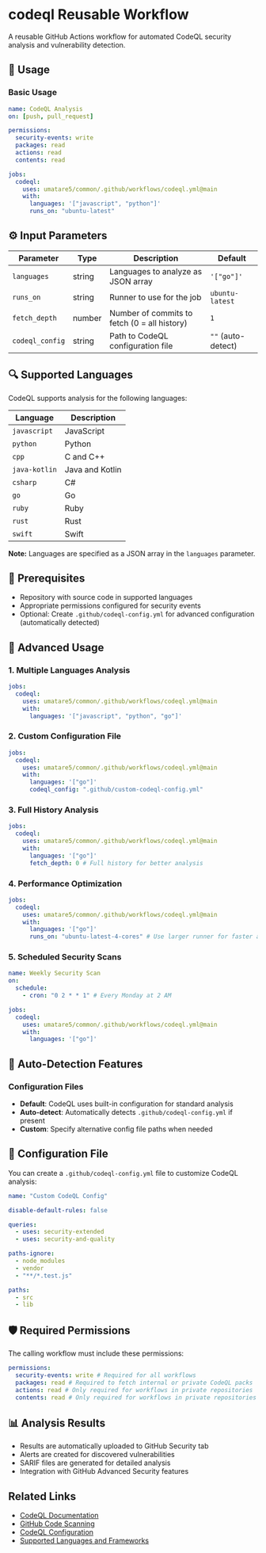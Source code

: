 # codeql Reusable Workflow

A reusable GitHub Actions workflow for automated CodeQL security analysis and vulnerability detection.

## 🚀 Usage

### Basic Usage

```yaml
name: CodeQL Analysis
on: [push, pull_request]

permissions:
  security-events: write
  packages: read
  actions: read
  contents: read

jobs:
  codeql:
    uses: umatare5/common/.github/workflows/codeql.yml@main
    with:
      languages: '["javascript", "python"]'
      runs_on: "ubuntu-latest"
```

## ⚙️ Input Parameters

| Parameter       | Type   | Description                                  | Default            |
| --------------- | ------ | -------------------------------------------- | ------------------ |
| `languages`     | string | Languages to analyze as JSON array           | `'["go"]'`         |
| `runs_on`       | string | Runner to use for the job                    | `ubuntu-latest`    |
| `fetch_depth`   | number | Number of commits to fetch (0 = all history) | `1`                |
| `codeql_config` | string | Path to CodeQL configuration file            | `""` (auto-detect) |

## 🔍 Supported Languages

CodeQL supports analysis for the following languages:

| Language      | Description     |
| ------------- | --------------- |
| `javascript`  | JavaScript      |
| `python`      | Python          |
| `cpp`         | C and C++       |
| `java-kotlin` | Java and Kotlin |
| `csharp`      | C#              |
| `go`          | Go              |
| `ruby`        | Ruby            |
| `rust`        | Rust            |
| `swift`       | Swift           |

**Note:** Languages are specified as a JSON array in the `languages` parameter.

## 📝 Prerequisites

- Repository with source code in supported languages
- Appropriate permissions configured for security events
- Optional: Create `.github/codeql-config.yml` for advanced configuration (automatically detected)

## 📖 Advanced Usage

### 1. Multiple Languages Analysis

```yaml
jobs:
  codeql:
    uses: umatare5/common/.github/workflows/codeql.yml@main
    with:
      languages: '["javascript", "python", "go"]'
```

### 2. Custom Configuration File

```yaml
jobs:
  codeql:
    uses: umatare5/common/.github/workflows/codeql.yml@main
    with:
      languages: '["go"]'
      codeql_config: ".github/custom-codeql-config.yml"
```

### 3. Full History Analysis

```yaml
jobs:
  codeql:
    uses: umatare5/common/.github/workflows/codeql.yml@main
    with:
      languages: '["go"]'
      fetch_depth: 0 # Full history for better analysis
```

### 4. Performance Optimization

```yaml
jobs:
  codeql:
    uses: umatare5/common/.github/workflows/codeql.yml@main
    with:
      languages: '["go"]'
      runs_on: "ubuntu-latest-4-cores" # Use larger runner for faster analysis
```

### 5. Scheduled Security Scans

```yaml
name: Weekly Security Scan
on:
  schedule:
    - cron: "0 2 * * 1" # Every Monday at 2 AM

jobs:
  codeql:
    uses: umatare5/common/.github/workflows/codeql.yml@main
    with:
      languages: '["go"]'
```

## 🎯 Auto-Detection Features

### Configuration Files

- **Default**: CodeQL uses built-in configuration for standard analysis
- **Auto-detect**: Automatically detects `.github/codeql-config.yml` if present
- **Custom**: Specify alternative config file paths when needed

## 🔧 Configuration File

You can create a `.github/codeql-config.yml` file to customize CodeQL analysis:

```yaml
name: "Custom CodeQL Config"

disable-default-rules: false

queries:
  - uses: security-extended
  - uses: security-and-quality

paths-ignore:
  - node_modules
  - vendor
  - "**/*.test.js"

paths:
  - src
  - lib
```

## 🛡️ Required Permissions

The calling workflow must include these permissions:

```yaml
permissions:
  security-events: write # Required for all workflows
  packages: read # Required to fetch internal or private CodeQL packs
  actions: read # Only required for workflows in private repositories
  contents: read # Only required for workflows in private repositories
```

## 📊 Analysis Results

- Results are automatically uploaded to GitHub Security tab
- Alerts are created for discovered vulnerabilities
- SARIF files are generated for detailed analysis
- Integration with GitHub Advanced Security features

## Related Links

- [CodeQL Documentation](https://codeql.github.com/docs/)
- [GitHub Code Scanning](https://docs.github.com/en/code-security/code-scanning)
- [CodeQL Configuration](https://docs.github.com/en/code-security/code-scanning/automatically-scanning-your-code-for-vulnerabilities-and-errors/configuring-code-scanning)
- [Supported Languages and Frameworks](https://codeql.github.com/docs/codeql-overview/supported-languages-and-frameworks/)
